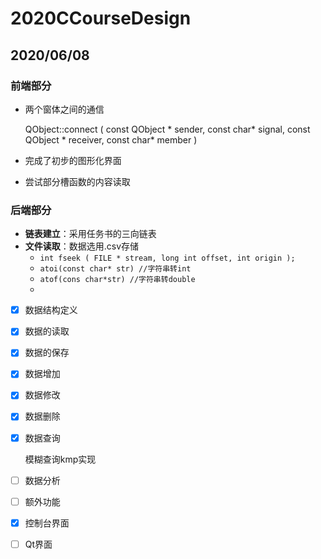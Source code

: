 # 2020CCourseDesign

## 2020/06/08

### 前端部分

+ 两个窗体之间的通信

  QObject::connect ( const QObject * sender, const char* signal, const QObject * receiver, const char* member ) 

+ 完成了初步的图形化界面

+ 尝试部分槽函数的内容读取

### 后端部分

+ **链表建立**：采用任务书的三向链表
+ **文件读取**：数据选用.csv存储
  + ```int fseek ( FILE * stream, long int offset, int origin );```
  + ```atoi(const char* str) //字符串转int ```
  + ```atof(cons char*str) //字符串转double```
  + 

- [x] 数据结构定义

- [x] 数据的读取

- [x] 数据的保存

- [x] 数据增加

- [x] 数据修改

- [x] 数据删除

- [x] 数据查询

  模糊查询kmp实现

- [ ] 数据分析

- [ ] 额外功能

- [x] 控制台界面

- [ ] Qt界面

  

